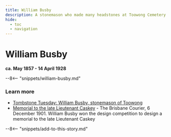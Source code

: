 ```yaml
---
title: William Busby
description: A stonemason who made many headstones at Toowong Cemetery including the Caskey Monument
hide:
  - toc
  - navigation 
---
```


# William Busby

**ca. May 1857 - 14 April 1928**

--8<-- "snippets/william-busby.md"

### Learn more 

- [Tombstone Tuesday: William Busby, stonemason of Toowong](http://www.dragongenealogy.com/blog/2011/11/tombstone-tuesday-william-busby-stonemason-of-toowong/)
- [Memorial to the late Lieutenant Caskey](https://trove.nla.gov.au/newspaper/article/19130745) - The Brisbane Courier, 6 December 1901. William Busby won the design competition to design a memorial to the late Lieutenant Caskey

<!--
https://trove.nla.gov.au/newspaper/article/21240123?searchTerm=busby
https://trove.nla.gov.au/newspaper/article/3485355?searchTerm=busby%20sylvan
https://trove.nla.gov.au/newspaper/article/19244847 
https://trove.nla.gov.au/newspaper/article/19278904
-->

--8<-- "snippets/add-to-this-story.md"